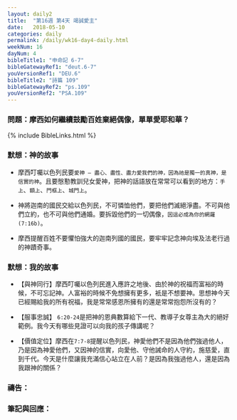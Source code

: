 ```yaml
---
layout: daily2
title:  "第16週 第4天 竭誠愛主"
date:   2018-05-10
categories: daily
permalink: /daily/wk16-day4-daily.html
weekNum: 16
dayNum: 4
bibleTitle1: "申命記 6-7"
bibleGatewayRef1: "deut.6-7"
youVersionRef1: "DEU.6"
bibleTitle2: "詩篇 109"
bibleGatewayRef2: "ps.109"
youVersionRef2: "PSA.109"
---
```


### 問題：摩西如何繼續鼓勵百姓棄絕偶像，單單愛耶和華？

{% include BibleLinks.html %}

### 默想：神的故事 
+ 摩西叮囑以色列民要`愛神 — 盡心、盡性、盡力愛我們的神，因為祂是獨一的真神，是信實的神`。且要慇懃教訓兒女愛神，把神的話語放在常常可以看到的地方：`手上`、`額上`、`門框上`、`城門上`。

+	神將迦南的國民交給以色列民，不可憐恤他們，要把他們滅絕淨盡。不可與他們立約，也不可與他們通婚。要拆毀他們的一切偶像，`因這必成為你的網羅(7:16b)`。

+	摩西提醒百姓不要懼怕強大的迦南列國的國民，要牢牢記念神向埃及法老行過的神蹟奇事。

### 默想：我的故事 
+	【與神同行】摩西叮囑以色列民進入應許之地後、由於神的祝福而富裕的時候，不可忘記神。人富裕的時候不免想擁有更多，衹是不想要神。思想神今天已經賜給我的所有祝福，我是常常感恩所擁有的還是常常抱怨所沒有的？ 

+	【服事忠誠】 `6:20-24`是把神的恩典數算給下一代、教導子女尊主為大的絕好範例。我今天有哪些見證可以向我的孩子傳講呢？

+	【價值定位】摩西在`7:7-8`提醒以色列民，神愛他們不是因為他們強過他人，乃是因為神愛他們，又因神的信實，向愛他、守他誡命的人守約，施慈愛，直到千代。今天是什麼讓我充滿信心站立在人前？是因為我強過他人，還是因為我跟神的關係？

### 禱告：

### 筆記與回應：
